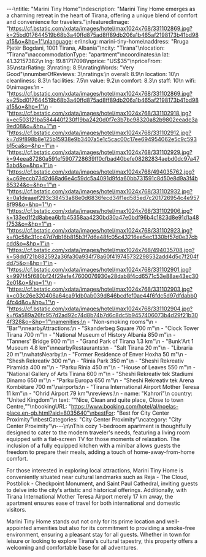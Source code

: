 ---\ntitle: "Marini Tiny Home"\ndescription: "Marini Tiny Home emerges as a charming retreat in the heart of Tirana, offering a unique blend of comfort and convenience for travelers."\nfeaturedImage: "https://cf.bstatic.com/xdata/images/hotel/max1024x768/331102869.jpg?k=25bd017644519b68b3a40ffd875ad8ff89db206a1b465af2198173b41bd98a15&o=&hp=1"\nlanguage: en\nslug: marini-tiny-home\naddress: "Rruga Pjetër Bogdani, 1001 Tirana, Albania"\ncity: "Tirana"\nlocation: "Tirana"\naccommodationType: "apartment"\ncoordinates:\n  lat: 41.32157382\n  lng: 19.81717098\nprice: "US$35"\npriceFrom: 35\nstarRating: 3\nrating: 8.9\nratingWords: "Very Good"\nnumberOfReviews: 3\nratings:\n  overall: 8.9\n  location: 10\n  cleanliness: 8.3\n  facilities: 7.5\n  value: 9.2\n  comfort: 8.3\n  staff: 10\n  wifi: 0\nimages:\n  - "https://cf.bstatic.com/xdata/images/hotel/max1024x768/331102869.jpg?k=25bd017644519b68b3a40ffd875ad8ff89db206a1b465af2198173b41bd98a15&o=&hp=1"\n  - "https://cf.bstatic.com/xdata/images/hotel/max1024x768/331102918.jpg?k=ec503121ba584440f230f19ba2420d0f7e3b7bc98320a82b9802eeadc3a9ed08&o=&hp=1"\n  - "https://cf.bstatic.com/xdata/images/hotel/max1024x768/331102912.jpg?k=7d9f898b8e125b15938e9b3407a5e1c5cac00c17ee694954062e5c9c593b15ca&o=&hp=1"\n  - "https://cf.bstatic.com/xdata/images/hotel/max1024x768/331102929.jpg?k=94eea87280a591ef5907728639ff0cfbad40befe08282834aebd0dc97a475abd&o=&hp=1"\n  - "https://cf.bstatic.com/xdata/images/hotel/max1024x768/494035762.jpg?k=c69eccb73d2d68ad6e4c59dc5a4091d9fda60bb731591c8d50e8d9a3f4b85324&o=&hp=1"\n  - "https://cf.bstatic.com/xdata/images/hotel/max1024x768/331102932.jpg?k=0a1deaaef293c38453a88e0d6836fecd34f1ed585ed7c201726954c4e9578f99&o=&hp=1"\n  - "https://cf.bstatic.com/xdata/images/hotel/max1024x768/331102906.jpg?k=133ed1f2d8abea6bfb45358aa4230bd30a47e0bdf96b4c1823d8e91d1a48f753&o=&hp=1"\n  - "https://cf.bstatic.com/xdata/images/hotel/max1024x768/331102923.jpg?k=f0c58c31cc47d7db16b815b3f7d6a48fc05c43216ee5ec1330bf57d0e37cbcdd&o=&hp=1"\n  - "https://cf.bstatic.com/xdata/images/hotel/max1024x768/494035708.jpg?k=58dd721b882592a36fa30a934f78a60f419745732298532add4d5c7f204fdd75&o=&hp=1"\n  - "https://cf.bstatic.com/xdata/images/hotel/max1024x768/331102901.jpg?k=997f45f680bf24f29efe47600076930e28dab8f4cd6571c53e88ae43ec302e01&o=&hp=1"\n  - "https://cf.bstatic.com/xdata/images/hotel/max1024x768/331102903.jpg?k=c03c26e320406a64ca91db0ab039d846bcdfef0ae44f6fdc5d97dfdabb04fc4d&o=&hp=1"\n  - "https://cf.bstatic.com/xdata/images/hotel/max1024x768/331102904.jpg?k=f6a589a26fc957d2ad92c74d8b74b7d6c8dc5b9457406073b4d29f21b304f328&o=&hp=1"\namenities:\n  - "Non-smoking rooms"\n  - "Bar"\nnearbyAttractions:\n  - "Skanderbeg Square 700 m"\n  - "Clock Tower Tirana 700 m"\n  - "National Museum of History Albania 850 m"\n  - "Tanners' Bridge 900 m"\n  - "Grand Park of Tirana 1.3 km"\n  - "Bunk'Art 1 Museum 4.8 km"\nnearbyRestaurants:\n  - "Salt Tirana 20 m"\n  - "Libraria 20 m"\nwhatsNearby:\n  - "Former Residence of Enver Hoxha 50 m"\n  - "Shesh Rekreativ 300 m"\n  - "Rinia Park 350 m"\n  - "Sheshi Rekreativ Piramida 400 m"\n  - "Parku Rinia 450 m"\n  - "House of Leaves 550 m"\n  - "National Gallery of Arts Tirana 600 m"\n  - "Sheshi Rekreativ tek Stadiumi Dinamo 650 m"\n  - "Parku Europa 650 m"\n  - "Sheshi Rekreativ tek Arena Kombëtare 700 m"\nairports:\n  - "Tirana International Airport Mother Teresa 11 km"\n  - "Ohrid Airport 79 km"\nreviews:\n  - name: "Kahrori"\n    country: "United Kingdom"\n    text: "“Nice, Clean and quite place, Close to town Centre,”"\nbookingURL: "https://www.booking.com/hotel/al/noelas-place.en-gb.html?aid=8035640"\nbestFor: "Best for City Center Proximity"\nbestCategories: "City Center Proximity"\ncategory: "City Center Proximity"\n---\n\nThis cozy 1-bedroom apartment is thoughtfully designed to cater to the modern traveler's needs, featuring a living room equipped with a flat-screen TV for those moments of relaxation. The inclusion of a fully equipped kitchen with a minibar allows guests the freedom to prepare their meals, adding a touch of home-away-from-home comfort.

For those interested in exploring local attractions, Marini Tiny Home is conveniently situated near cultural landmarks such as Reja - The Cloud, Postbllok - Checkpoint Monument, and Saint Paul Cathedral, inviting guests to delve into the city's artistic and historical offerings. Additionally, with Tirana International Mother Teresa Airport merely 17 km away, the apartment ensures ease of travel for both international and domestic visitors.

Marini Tiny Home stands out not only for its prime location and well-appointed amenities but also for its commitment to providing a smoke-free environment, ensuring a pleasant stay for all guests. Whether in town for leisure or looking to explore Tirana's cultural tapestry, this property offers a welcoming and comfortable base for all adventures.